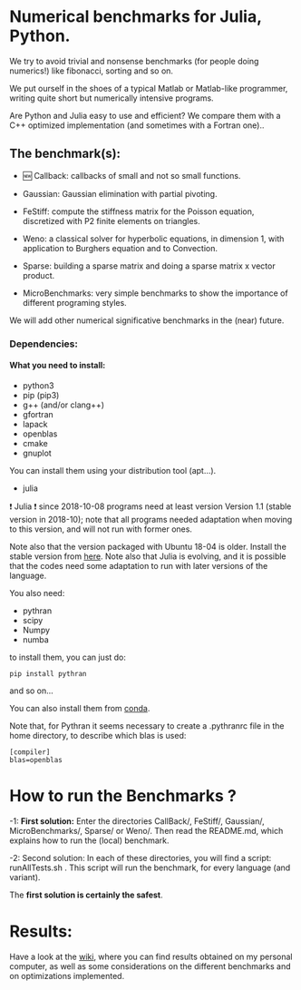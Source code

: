 
# Numerical benchmarks for Julia, Python.

We try to avoid trivial and nonsense benchmarks (for people doing
numerics!) like fibonacci, sorting and so on.

We put ourself in the shoes of a typical Matlab or Matlab-like
programmer, writing quite short but numerically intensive
programs. 

 Are Python
and Julia easy to use and efficient? We compare them with a C++
optimized implementation (and sometimes with a Fortran one)..

## The benchmark(s):

*  :new: Callback: callbacks of small and not so small functions.

* Gaussian:  Gaussian elimination with partial pivoting.
  
* FeStiff: compute the stiffness matrix  for the Poisson equation,
  discretized with P2 finite elements on triangles.
  
*  Weno: a classical solver for hyperbolic equations, in
  dimension 1, with application to Burghers equation and to Convection. 

* Sparse: building a sparse matrix and doing a sparse matrix x vector product.
  
* MicroBenchmarks: very simple benchmarks to show the importance
  of different programing styles. 


We will add other numerical significative benchmarks in the (near) future.

### Dependencies:

#### What you need to install:


- python3
- pip (pip3)
- g++ (and/or clang++)
- gfortran
- lapack
- openblas
- cmake
- gnuplot

You can install them using your distribution tool (apt...).

- julia

:exclamation: Julia :exclamation: since 2018-10-08 programs  need at least  version Version 1.1 (stable
version in 2018-10); note that all programs needed adaptation when moving to this version, and will not run with former ones.

Note also that the version packaged with  Ubuntu 18-04  is older. Install the stable version from
[here](https://julialang.org). Note also that Julia is evolving, and it is
possible that the codes need some adaptation to run with later
versions of the language.


You also need:

- pythran
- scipy
- Numpy
- numba

to install them,  you can just do:

```
pip install pythran
```
and so on...

You can also install them from [conda](https://conda.io/docs/).

Note that, for Pythran it seems  necessary to create a .pythranrc file in the home directory, to describe which blas is used:
```
[compiler]
blas=openblas
```
# How to run the Benchmarks ?

-1: __First solution:__ Enter the directories CallBack/, FeStiff/,
Gaussian/, MicroBenchmarks/, Sparse/ or Weno/. Then read the README.md, which
explains how to run the (local) benchmark.

-2: Second solution: In each of these directories, you will find a script: runAllTests.sh . This
script will run the benchmark, for every language (and variant).

The __first solution is certainly the safest__. 


# Results:

Have a look at the [wiki](https://github.com/Thierry-Dumont/BenchmarksPythonJuliaAndCo/wiki), where you can find results obtained on my personal
computer, as well as some considerations on the different benchmarks
and on optimizations implemented.
